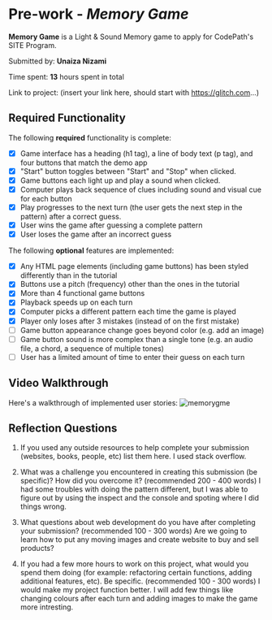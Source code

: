 # Pre-work - *Memory Game*

**Memory Game** is a Light & Sound Memory game to apply for CodePath's SITE Program. 

Submitted by: **Unaiza Nizami**

Time spent: **13** hours spent in total

Link to project: (insert your link here, should start with https://glitch.com...)

## Required Functionality

The following **required** functionality is complete:

* [X] Game interface has a heading (h1 tag), a line of body text (p tag), and four buttons that match the demo app
* [X] "Start" button toggles between "Start" and "Stop" when clicked. 
* [X] Game buttons each light up and play a sound when clicked. 
* [X] Computer plays back sequence of clues including sound and visual cue for each button
* [X] Play progresses to the next turn (the user gets the next step in the pattern) after a correct guess. 
* [X] User wins the game after guessing a complete pattern
* [X] User loses the game after an incorrect guess

The following **optional** features are implemented:

* [X] Any HTML page elements (including game buttons) has been styled differently than in the tutorial
* [X] Buttons use a pitch (frequency) other than the ones in the tutorial
* [X] More than 4 functional game buttons
* [X] Playback speeds up on each turn
* [X] Computer picks a different pattern each time the game is played
* [X] Player only loses after 3 mistakes (instead of on the first mistake)
* [ ] Game button appearance change goes beyond color (e.g. add an image)
* [ ] Game button sound is more complex than a single tone (e.g. an audio file, a chord, a sequence of multiple tones)
* [ ] User has a limited amount of time to enter their guess on each turn

## Video Walkthrough

Here's a walkthrough of implemented user stories:
![memorygme](https://user-images.githubusercontent.com/65740643/111102237-fffb3400-8521-11eb-965b-9f467b4adf2a.gif)


## Reflection Questions
1. If you used any outside resources to help complete your submission (websites, books, people, etc) list them here. 
I used stack overflow.

2. What was a challenge you encountered in creating this submission (be specific)? How did you overcome it? (recommended 200 - 400 words) 
I had some troubles with doing the pattern different, but I was able to figure out by using the inspect and the console and spoting where I did things wrong.


3. What questions about web development do you have after completing your submission? (recommended 100 - 300 words) 
Are we going to learn how to put any moving images and create website to buy and sell products? 

4. If you had a few more hours to work on this project, what would you spend them doing (for example: refactoring certain functions, adding additional features, etc). Be specific. (recommended 100 - 300 words) 
I would make my project function better. I will add few things like changing colours after each turn and adding images to make the game more intresting.


